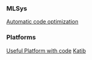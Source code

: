 ### MLSys
[Automatic code optimization](https://arxiv.org/pdf/2104.04955.pdf)
### Platforms
[Useful Platform with code](https://neptune.ai/blog/a-quickstart-guide-to-auto-sklearn-automl-for-machine-learning-practitioners)
[Katib](https://www.usenix.org/conference/opml19/presentation/zhou)
